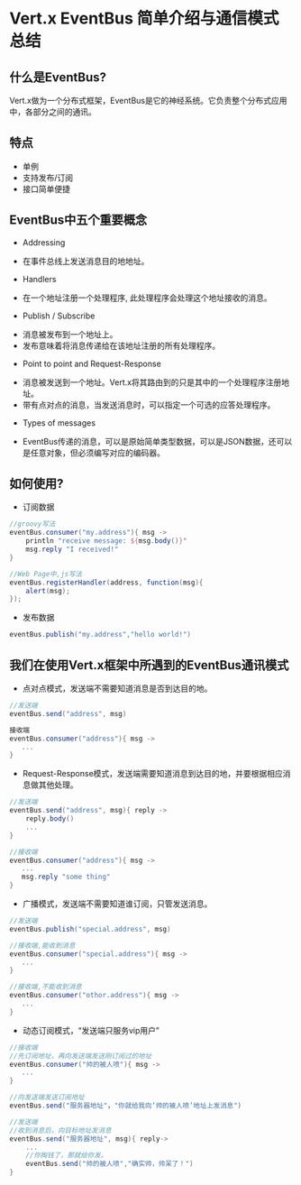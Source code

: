 # Vert.x EventBus 简单介绍与通信模式总结

## 什么是EventBus?
Vert.x做为一个分布式框架，EventBus是它的神经系统。它负责整个分布式应用中，各部分之间的通讯。

## 特点

* 单例
* 支持发布/订阅
* 接口简单便捷

## EventBus中五个重要概念

* Addressing
 - 在事件总线上发送消息目的地地址。
* Handlers
 - 在一个地址注册一个处理程序, 此处理程序会处理这个地址接收的消息。
* Publish / Subscribe
 - 消息被发布到一个地址上。
 - 发布意味着将消息传递给在该地址注册的所有处理程序。
* Point to point and Request-Response
 - 消息被发送到一个地址。Vert.x将其路由到的只是其中的一个处理程序注册地址。
 - 带有点对点的消息，当发送消息时，可以指定一个可选的应答处理程序。
* Types of messages
 - EventBus传递的消息，可以是原始简单类型数据，可以是JSON数据，还可以是任意对象，但必须编写对应的编码器。

## 如何使用?

* 订阅数据

```groovy
//groovy写法
eventBus.consumer("my.address"){ msg ->
    println "receive message: ${msg.body()}"
    msg.reply "I received!"
}

//Web Page中,js写法
eventBus.registerHandler(address, function(msg){
    alert(msg);
});
```

* 发布数据

```groovy
eventBus.publish("my.address","hello world!")
```

## 我们在使用Vert.x框架中所遇到的EventBus通讯模式

* 点对点模式，发送端不需要知道消息是否到达目的地。

```groovy
//发送端
eventBus.send("address", msg)

接收端
eventBus.consumer("address"){ msg ->
   ...
}
```

* Request-Response模式，发送端需要知道消息到达目的地，并要根据相应消息做其他处理。

```groovy
//发送端
eventBus.send("address", msg){ reply ->
    reply.body()
    ...
}

//接收端
eventBus.consumer("address"){ msg ->
   ...
   msg.reply "some thing"
}
```

* 广播模式，发送端不需要知道谁订阅，只管发送消息。

```groovy
//发送端
eventBus.publish("special.address", msg)

//接收端,能收到消息
eventBus.consumer("special.address"){ msg ->
   ...
}

//接收端,不能收到消息
eventBus.consumer("othor.address"){ msg ->
   ...
}
```
* 动态订阅模式，“发送端只服务vip用户”

```groovy
//接收端
//先订阅地址，再向发送端发送刚订阅过的地址
eventBus.consumer("帅的被人喷"){ msg ->
   ...
}

//向发送端发送订阅地址
eventBus.send("服务器地址"，"你就给我向‘帅的被人喷’地址上发消息")

//发送端
//收到消息后，向目标地址发消息
eventBus.send("服务器地址", msg){ reply->
    ...
    //你掏钱了，那就给你发。
    eventBus.send("帅的被人喷","确实帅，帅呆了！")
}
```

